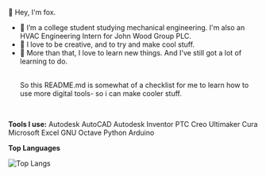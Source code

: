 🦊 Hey, I'm fox. 

- 🌱 I’m a college student studying mechanical engineering. I'm also an HVAC Engineering Intern for John Wood Group PLC. 
- 🌿 I love to be creative, and to try and make cool stuff. 
- 🌳 More than that, I love to learn new things. And I've still got a lot of learning to do. <p><br>
So this README.md is somewhat of a checklist for me to learn how to use more digital tools- so i can make cooler stuff.

<p><br>

**Tools I use:**
  Autodesk AutoCAD
  Autodesk Inventor
  PTC Creo
  Ultimaker Cura
  Microsoft Excel
  GNU Octave
  Python
  Arduino
  
  
**Top Languages**

![Top Langs](https://github-readme-stats.vercel.app/api/top-langs/?username=almandinefox&layout=compact)
  
<!---
almandinefox/almandinefox is a ✨ special ✨ repository because its `README.md` (this file) appears on your GitHub profile.
You can click the Preview link to take a look at your changes.
--->
